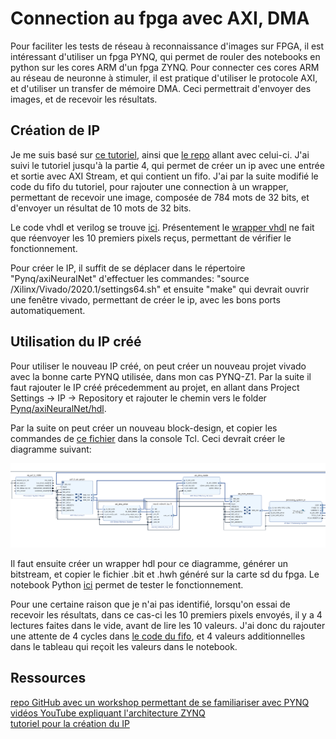 
# Connection au fpga avec AXI, DMA

Pour faciliter les tests de réseau à reconnaissance d'images sur FPGA, il est intéressant d'utiliser un fpga PYNQ, qui permet de rouler des notebooks en python sur les cores ARM d'un fpga ZYNQ. Pour connecter ces cores ARM au réseau de neuronne à stimuler, il est pratique d'utiliser le protocole AXI, et d'utiliser un transfer de mémoire DMA. Ceci permettrait d'envoyer des images, et de recevoir les résultats.

## Création de IP

Je me suis basé sur [ce tutoriel](https://www.hackster.io/cospan/create-custom-axi-cores-part-1-straight-to-the-finish-line-a70e5e), ainsi que [le repo](https://github.com/cospan/ip-cores) allant avec celui-ci. J'ai suivi le tutoriel jusqu'à la partie 4, qui permet de créer un ip avec une entrée et sortie avec AXI Stream, et qui contient un fifo. J'ai par la suite modifié le code du fifo du tutoriel, pour rajouter une connection à un wrapper, permettant de recevoir une image, composée de 784 mots de 32 bits, et d'envoyer un résultat de 10 mots de 32 bits.  

Le code vhdl et verilog se trouve [ici](./Pynq/axiNeuralNet/hdl). Présentement le [wrapper vhdl](./Pynq/axiNeuralNet/hdl/neuralNetWrapper.vhd) ne fait que réenvoyer les 10 premiers pixels reçus, permettant de vérifier le fonctionnement.

Pour créer le IP, il suffit de se déplacer dans le répertoire "Pynq/axiNeuralNet" d'effectuer les commandes: "source <chemin vers Xilinx>/Xilinx/Vivado/2020.1/settings64.sh" et ensuite "make" qui devrait ouvrir une fenêtre vivado, permettant de créer le ip, avec les bons ports automatiquement.


## Utilisation du IP créé
  
Pour utiliser le nouveau IP créé, on peut créer un nouveau projet vivado avec la bonne carte PYNQ utilisée, dans mon cas PYNQ-Z1. Par la suite il faut rajouter le IP créé précedemment au projet, en allant dans Project Settings -> IP -> Repository et rajouter le chemin vers le folder [Pynq/axiNeuralNet/hdl](./Pynq/axiNeuralNet/hdl).

Par la suite on peut créer un nouveau block-design, et copier les commandes de [ce fichier](./Pynq/scripts/blockDesign.tcl) dans la console Tcl. Ceci devrait créer le diagramme suivant:

![block design](./Figures/blockDesign.png)

Il faut ensuite créer un wrapper hdl pour ce diagramme, générer un bitstream, et copier le fichier .bit et .hwh généré sur la carte sd du fpga. Le notebook Python [ici](Pynq/notebook/image_transfer/demo_streams.ipynb) permet de tester le fonctionnement.

Pour une certaine raison que je n'ai pas identifié, lorsqu'on essai de recevoir les résultats, dans ce cas-ci les 10 premiers pixels envoyés, il y a 4 lectures faites dans le vide, avant de lire les 10 valeurs. J'ai donc du rajouter une attente de 4 cycles dans [le code du fifo](Pynq/axiNeuralNet/hdl/fifo.v), et 4 valeurs additionnelles dans le tableau qui reçoit les valeurs dans le notebook.

## Ressources
  
[repo GitHub avec un workshop permettant de se familiariser avec PYNQ](https://github.com/Xilinx/PYNQ_Workshop)   
[vidéos YouTube expliquant l'architecture ZYNQ](https://www.youtube.com/watch?v=0Dt8rWJdiJo)  
[tutoriel pour la création du IP](https://www.hackster.io/cospan/create-custom-axi-cores-part-1-straight-to-the-finish-line-a70e5e)
